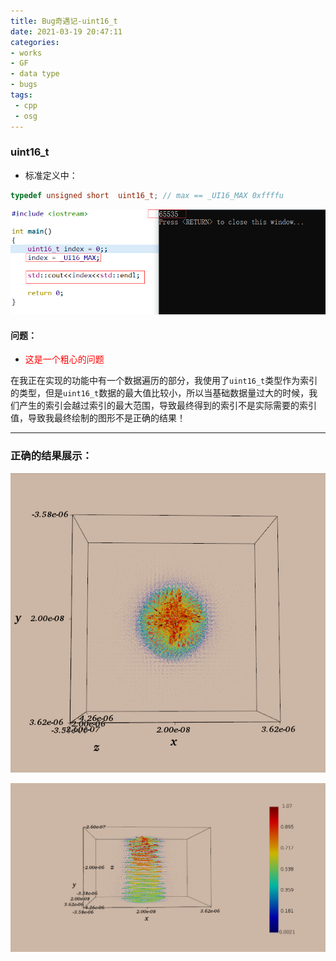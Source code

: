 ```yaml
---
title: Bug奇遇记-uint16_t
date: 2021-03-19 20:47:11
categories:
- works
- GF
- data type
- bugs
tags:
 - cpp
 - osg
---
```


### uint16_t 

- 标准定义中：

```c++
typedef unsigned short  uint16_t; // max == _UI16_MAX 0xffffu 
```

![uint16_t](https://raw.githubusercontent.com/CuntBoy/images/main/uint16_t.png "uint16")

#### 问题：

- <font color=red>这是一个粗心的问题</font>

在我正在实现的功能中有一个数据遍历的部分，我使用了`uint16_t`类型作为索引的类型，但是`uint16_t`数据的最大值比较小，所以当基础数据量过大的时候，我们产生的索引会越过索引的最大范围，导致最终得到的索引不是实际需要的索引值，导致我最终绘制的图形不是正确的结果！

---

### 正确的结果展示：

![lum_2](https://raw.githubusercontent.com/CuntBoy/images/main/lum_arrow_2.png "result")



![right result](https://raw.githubusercontent.com/CuntBoy/images/main/lum_arrow_1.png "Result")

